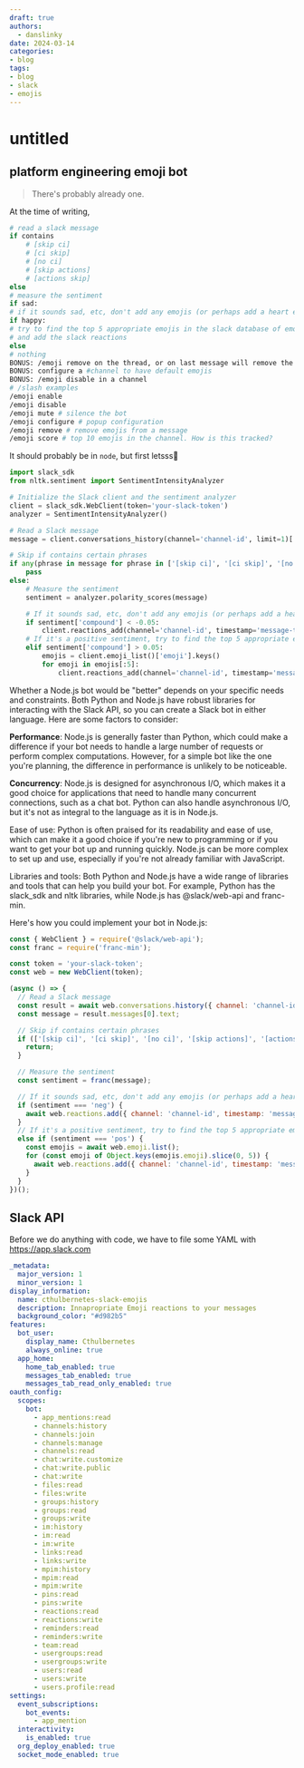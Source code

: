 ```yaml
---
draft: true
authors:
  - danslinky
date: 2024-03-14
categories:
- blog
tags:
- blog
- slack
- emojis
---
```


# untitled

## platform engineering emoji bot

> There's probably already one.

At the time of writing,

```sh title="pseudo plan"
# read a slack message
if contains 
    # [skip ci]
    # [ci skip]
    # [no ci]
    # [skip actions]
    # [actions skip]
else
# measure the sentiment 
if sad:
# if it sounds sad, etc, don't add any emojis (or perhaps add a heart emoji?)
if happy: 
# try to find the top 5 appropriate emojis in the slack database of emojis
# and add the slack reactions 
else
# nothing
BONUS: /emoji remove on the thread, or on last message will remove the emojis
BONUS: configure a #channel to have default emojis
BONUS: /emoji disable in a channel
# /slash examples
/emoji enable 
/emoji disable
/emoji mute # silence the bot
/emoji configure # popup configuration 
/emoji remove # remove emojis from a message
/emoji score # top 10 emojis in the channel. How is this tracked?
```

It should probably be in `node`, but first letsss:snake:

```py title="rough python"
import slack_sdk
from nltk.sentiment import SentimentIntensityAnalyzer

# Initialize the Slack client and the sentiment analyzer
client = slack_sdk.WebClient(token='your-slack-token')
analyzer = SentimentIntensityAnalyzer()

# Read a Slack message
message = client.conversations_history(channel='channel-id', limit=1)['messages'][0]['text']

# Skip if contains certain phrases
if any(phrase in message for phrase in ['[skip ci]', '[ci skip]', '[no ci]', '[skip actions]', '[actions skip]']):
    pass
else:
    # Measure the sentiment
    sentiment = analyzer.polarity_scores(message)

    # If it sounds sad, etc, don't add any emojis (or perhaps add a heart emoji?)
    if sentiment['compound'] < -0.05:
        client.reactions_add(channel='channel-id', timestamp='message-timestamp', name='heart')
    # If it's a positive sentiment, try to find the top 5 appropriate emojis in the Slack database of emojis and add the Slack reactions
    elif sentiment['compound'] > 0.05:
        emojis = client.emoji_list()['emoji'].keys()
        for emoji in emojis[:5]:
            client.reactions_add(channel='channel-id', timestamp='message-timestamp', name=emoji)
```

Whether a Node.js bot would be "better" depends on your specific needs and constraints. Both Python and Node.js have robust libraries for interacting with the Slack API, so you can create a Slack bot in either language. Here are some factors to consider:

**Performance**: Node.js is generally faster than Python, which could make a difference if your bot needs to handle a large number of requests or perform complex computations. However, for a simple bot like the one you're planning, the difference in performance is unlikely to be noticeable.

**Concurrency**: Node.js is designed for asynchronous I/O, which makes it a good choice for applications that need to handle many concurrent connections, such as a chat bot. Python can also handle asynchronous I/O, but it's not as integral to the language as it is in Node.js.

Ease of use: Python is often praised for its readability and ease of use, which can make it a good choice if you're new to programming or if you want to get your bot up and running quickly. Node.js can be more complex to set up and use, especially if you're not already familiar with JavaScript.

Libraries and tools: Both Python and Node.js have a wide range of libraries and tools that can help you build your bot. For example, Python has the slack_sdk and nltk libraries, while Node.js has @slack/web-api and franc-min.

Here's how you could implement your bot in Node.js:

```js title="rough node"
const { WebClient } = require('@slack/web-api');
const franc = require('franc-min');

const token = 'your-slack-token';
const web = new WebClient(token);

(async () => {
  // Read a Slack message
  const result = await web.conversations.history({ channel: 'channel-id', limit: 1 });
  const message = result.messages[0].text;

  // Skip if contains certain phrases
  if (['[skip ci]', '[ci skip]', '[no ci]', '[skip actions]', '[actions skip]'].some(phrase => message.includes(phrase))) {
    return;
  }

  // Measure the sentiment
  const sentiment = franc(message);

  // If it sounds sad, etc, don't add any emojis (or perhaps add a heart emoji?)
  if (sentiment === 'neg') {
    await web.reactions.add({ channel: 'channel-id', timestamp: 'message-timestamp', name: 'heart' });
  }
  // If it's a positive sentiment, try to find the top 5 appropriate emojis in the Slack database of emojis and add the Slack reactions
  else if (sentiment === 'pos') {
    const emojis = await web.emoji.list();
    for (const emoji of Object.keys(emojis.emoji).slice(0, 5)) {
      await web.reactions.add({ channel: 'channel-id', timestamp: 'message-timestamp', name: emoji });
    }
  }
})();
```

## Slack API

Before we do anything with code, we have to file some YAML with https://app.slack.com

```yaml title="Slack app"
_metadata:
  major_version: 1
  minor_version: 1
display_information:
  name: cthulbernetes-slack-emojis
  description: Innapropriate Emoji reactions to your messages
  background_color: "#d982b5"
features:
  bot_user:
    display_name: Cthulbernetes
    always_online: true
  app_home:
    home_tab_enabled: true
    messages_tab_enabled: true
    messages_tab_read_only_enabled: true
oauth_config:
  scopes:
    bot:
      - app_mentions:read
      - channels:history
      - channels:join
      - channels:manage
      - channels:read
      - chat:write.customize
      - chat:write.public
      - chat:write
      - files:read
      - files:write
      - groups:history
      - groups:read
      - groups:write
      - im:history
      - im:read
      - im:write
      - links:read
      - links:write
      - mpim:history
      - mpim:read
      - mpim:write
      - pins:read
      - pins:write
      - reactions:read
      - reactions:write
      - reminders:read
      - reminders:write
      - team:read
      - usergroups:read
      - usergroups:write
      - users:read
      - users:write
      - users.profile:read
settings:
  event_subscriptions:
    bot_events:
      - app_mention
  interactivity:
    is_enabled: true
  org_deploy_enabled: true
  socket_mode_enabled: true
```

